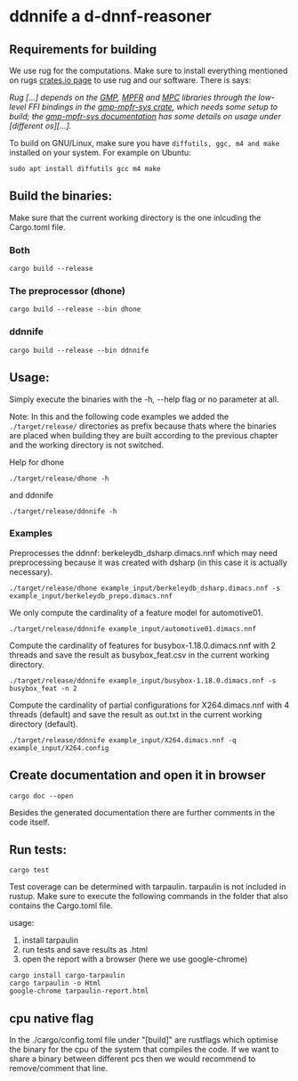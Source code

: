# ddnnife a d-dnnf-reasoner

## Requirements for building

We use rug for the computations. Make sure to install everything mentioned on rugs [crates.io page](https://crates.io/crates/rug) to use rug and our software. There is says:

*Rug [...] depends on the [GMP](https://gmplib.org/), [MPFR](https://www.mpfr.org/) and [MPC](https://www.multiprecision.org/mpc/) libraries through the low-level FFI bindings in the [gmp-mpfr-sys crate](https://crates.io/crates/gmp-mpfr-sys), which needs some setup to build; the [gmp-mpfr-sys documentation](https://docs.rs/gmp-mpfr-sys/1.4.7/gmp_mpfr_sys/index.html) has some details on usage under [different os][...].*

To build on GNU/Linux, make sure you have ```diffutils, ggc, m4 and make``` installed on your system. For example on Ubuntu:
```properties
sudo apt install diffutils gcc m4 make
```


## Build the binaries:
Make sure that the current working directory is the one inlcuding the Cargo.toml file.

### Both
```properties
cargo build --release
```

### The preprocessor (dhone)
```properties
cargo build --release --bin dhone
```

### ddnnife
```properties
cargo build --release --bin ddnnife
```

## Usage:
Simply execute the binaries with the -h, --help flag or no parameter at all.

Note: In this and the following code examples we added the ```./target/release/``` directories as prefix because thats where the binaries are placed when building they are built according to the previous chapter and the working directory is not switched.

Help for dhone
```properties
./target/release/dhone -h
```

and ddnnife
```properties
./target/release/ddnnife -h
```

### Examples
Preprocesses the ddnnf: berkeleydb_dsharp.dimacs.nnf which may need preprocessing because it was created with dsharp (in this case it is actually necessary).
```properties
./target/release/dhone example_input/berkeleydb_dsharp.dimacs.nnf -s example_input/berkeleydb_prepo.dimacs.nnf
```
We only compute the cardinality of a feature model for automotive01.
```properties
./target/release/ddnnife example_input/automotive01.dimacs.nnf
```

Compute the cardinality of features for busybox-1.18.0.dimacs.nnf with 2 threads and save the result as busybox_feat.csv in the current working directory.
```properties
./target/release/ddnnife example_input/busybox-1.18.0.dimacs.nnf -s busybox_feat -n 2
```

Compute the cardinality of partial configurations for X264.dimacs.nnf with 4 threads (default) and save the result as out.txt in the current working directory (default).
```properties
./target/release/ddnnife example_input/X264.dimacs.nnf -q example_input/X264.config
```
## Create documentation and open it in browser

```properties
cargo doc --open
```

Besides the generated documentation there are further comments in the code itself.

## Run tests:
```properties
cargo test
```

Test coverage can be determined with tarpaulin. tarpaulin is not included in rustup.
Make sure to execute the following commands in the folder that also contains the Cargo.toml file.

usage:
1) install tarpaulin
2) run tests and save results as .html
3) open the report with a browser (here we use google-chrome)
```properties
cargo install cargo-tarpaulin
cargo tarpaulin -o Html
google-chrome tarpaulin-report.html
```

## cpu native flag
In the ./cargo/config.toml file under "[build]" are rustflags which optimise the binary for the cpu of the system that compiles the code. If we want to share a binary between different pcs then we would recommend to remove/comment that line.
